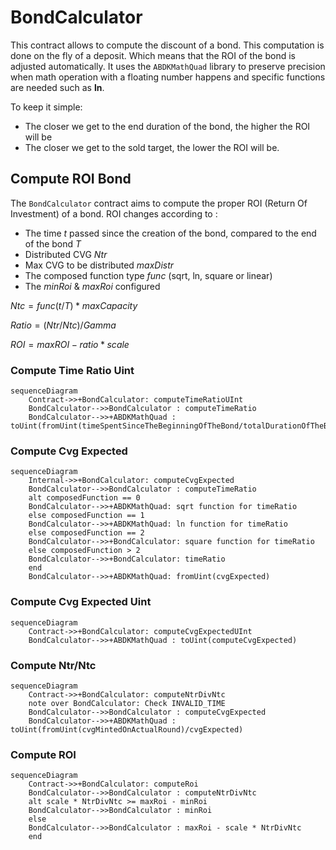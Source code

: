 # BondCalculator

This contract allows to compute the discount of a bond. This computation is done on the fly of a deposit. Which means that the ROI of the bond is adjusted automatically. It uses the `ABDKMathQuad` library to preserve precision when math operation with a floating number happens and specific functions are needed such as **ln**.

To keep it simple:

- The closer we get to the end duration of the bond, the higher the ROI will be
- The closer we get to the sold target, the lower the ROI will be.

## Compute ROI Bond

The `BondCalculator` contract aims to compute the proper ROI (Return Of Investment) of a bond.
ROI changes according to :

- The time _t_ passed since the creation of the bond, compared to the end of the bond _T_
- Distributed CVG _Ntr_
- Max CVG to be distributed _maxDistr_
- The composed function type _func_ (sqrt, ln, square or linear)
- The _minRoi_ & _maxRoi_ configured

$Ntc = func(t/T) * maxCapacity$

$Ratio = ( Ntr / Ntc ) / Gamma$

$ROI = maxROI - ratio * scale$

### Compute Time Ratio Uint

```mermaid
sequenceDiagram
    Contract->>+BondCalculator: computeTimeRatioUInt
    BondCalculator-->>BondCalculator : computeTimeRatio
    BondCalculator-->>+ABDKMathQuad : toUint(fromUint(timeSpentSinceTheBeginningOfTheBond/totalDurationOfTheBond))
```

### Compute Cvg Expected

```mermaid
sequenceDiagram
    Internal->>+BondCalculator: computeCvgExpected
    BondCalculator-->>BondCalculator : computeTimeRatio
    alt composedFunction == 0
    BondCalculator-->>+ABDKMathQuad: sqrt function for timeRatio
    else composedFunction == 1
    BondCalculator-->>+ABDKMathQuad: ln function for timeRatio
    else composedFunction == 2
    BondCalculator-->>+BondCalculator: square function for timeRatio
    else composedFunction > 2
    BondCalculator-->>+BondCalculator: timeRatio
    end
    BondCalculator-->>+ABDKMathQuad: fromUint(cvgExpected)
```

### Compute Cvg Expected Uint

```mermaid
sequenceDiagram
    Contract->>+BondCalculator: computeCvgExpectedUInt
    BondCalculator-->>+ABDKMathQuad : toUint(computeCvgExpected)
```

### Compute Ntr/Ntc

```mermaid
sequenceDiagram
    Contract->>+BondCalculator: computeNtrDivNtc
    note over BondCalculator: Check INVALID_TIME
    BondCalculator-->>BondCalculator : computeCvgExpected
    BondCalculator-->>+ABDKMathQuad : toUint(fromUint(cvgMintedOnActualRound)/cvgExpected)
```

### Compute ROI

```mermaid
sequenceDiagram
    Contract->>+BondCalculator: computeRoi
    BondCalculator-->>BondCalculator : computeNtrDivNtc
    alt scale * NtrDivNtc >= maxRoi - minRoi
    BondCalculator-->>BondCalculator : minRoi
    else
    BondCalculator-->>BondCalculator : maxRoi - scale * NtrDivNtc
    end
```